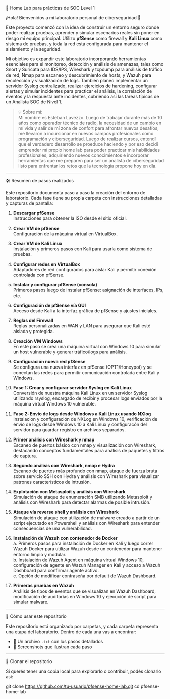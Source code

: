 🔐 Home Lab para prácticas de SOC Level 1

¡Hola! Bienvenidos a mi laboratorio personal de ciberseguridad 🎯

Este proyecto comenzó con la idea de construir un entorno seguro donde poder realizar pruebas, aprender y simular escenarios reales sin poner en riesgo mi equipo principal. Utilizo **pfSense** como firewall y **Kali Linux** como sistema de pruebas, y toda la red está configurada para mantener el aislamiento y la seguridad.

Mi objetivo es expandir este laboratorio incorporando herramientas esenciales para el monitoreo, detección y análisis de amenazas, tales como Snort y Suricata para IDS/IPS, Wireshark y tcpdump para análisis de tráfico de red, Nmap para escaneo y descubrimiento de hosts, y Wazuh para recolección y visualización de logs. También planeo implementar un servidor Syslog centralizado, realizar ejercicios de hardening, configurar alertas y simular incidentes para practicar el análisis, la correlación de eventos y la respuesta ante incidentes, cubriendo así las tareas típicas de un Analista SOC de Nivel 1.

> 💡 Sobre mí:  
> Mi nombre es Esteban Lavezzo. Luego de trabajar durante más de 10 años como operador técnico de radio, la necesidad de un cambio en mí vida y salir de mí zona de confort para afrontar nuevos desafíos, me llevaron a incursionar en nuevos campos profesionales como programación y ciberseguridad. Luego de realizar cursos, entendí que el verdadero desarrollo se proeduce haciendo y por eso decidí emprender mí propio home lab para poder practicar mis habilidades profesionales, adquiriendo nuevos conocimientos e incorporar herramientas que me preparen para ser un analista de ciberseguridad listo para enfrentar los retos que la tecnología propone hoy en día.
---

🛠️ Resumen de pasos realizados

Este repositorio documenta paso a paso la creación del entorno de laboratorio. Cada fase tiene su propia carpeta con instrucciones detalladas y capturas de pantalla:

1. **Descargar pfSense**  
   Instrucciones para obtener la ISO desde el sitio oficial.

2. **Crear VM de pfSense**  
   Configuración de la máquina virtual en VirtualBox.

3. **Crear VM de Kali Linux**  
   Instalación y primeros pasos con Kali para usarla como sistema de pruebas.

4. **Configurar redes en VirtualBox**  
   Adaptadores de red configurados para aislar Kali y permitir conexión controlada con pfSense.

5. **Instalar y configurar pfSense (consola)**  
   Primeros pasos luego de instalar pfSense: asignación de interfaces, IPs, etc.

6. **Configuración de pfSense vía GUI**  
   Acceso desde Kali a la interfaz gráfica de pfSense y ajustes iniciales.

7. **Reglas del Firewall**  
   Reglas personalizadas en WAN y LAN para asegurar que Kali esté aislada y protegida.

8. **Creación VM Windows**  
   En este paso se crea una máquina virtual con Windows 10 para simular un host vulnerable y generar tráfico/logs para análisis.

9. **Configuración nueva red pfSense**  
   Se configura una nueva interfaz en pfSense (OPT1/Honeypot) y se conectan las redes para permitir comunicación controlada entre Kali y Windows.

10. **Fase 1: Crear y configurar servidor Syslog en Kali Linux**  
   Conversión de nuestra máquina Kali Linux en un servidor Syslog utilizando rsyslog, encargado de recibir y procesar logs enviados por la máquina virtual Windows 10 vulnerable.

11. **Fase 2: Envío de logs desde Windows a Kali Linux usando NXlog**  
   Instalacion y configuración de NXLog en Windows 10, verificación de envío de logs desde Windows 10 a Kali Linux y configuracón del servidor para guardar registro en archivos separados.

12. **Primer análisis con Wireshark y nmap**  
   Escaneo de puertos básico con nmap y visualización con Wireshark, destacando conceptos fundamentales para análisis de paquetes y filtros de captura.

13. **Segundo análisis con Wireshark, nmap e Hydra**  
   Escaneo de puertos más profundo con nmap, ataque de fuerza bruta sobre servicio SSH con Hydra y análisis con Wireshark para visualizar patrones característicos de intrusión.

14. **Explotación con Metasploit y análisis con Wireshark**  
    Simulación de ataque de enumeración SMB utilizando Metasploit y análisis con Wireshark para detectar alarmas de posible intrusión.

15. **Ataque vía reverse shell y análisis con Wireshark**  
   Simulación de ataque con utilización de malware creado a partir de un script ejecutado en Powershell y análisis con Wireshark para entender consecuencias de una vulnerabilidad.

16. **Instalación de Wazuh con contenedor de Docker**  
   a. Primeros pasos para instalación de Docker en Kali y luego correr Wazuh Docker para utilizar Wazuh desde un contenedor para mantener entorno limpio y modular.  
   b. Instalación de Wazuh Agent en máquina virtual Windows 10, configuración de agente en Wazuh Manager en Kali y acceso a Wazuh Dashboard para confirmar agente activo.  
   c. Opción de modificar contraseña por default de Wazuh Dashboard.  

17. **Primeras pruebas en Wazuh**  
   Análisis de tipos de eventos que se visualizan en Wazuh Dashboard, modificación de auditorías en Windows 10 y ejecución de script para simular malware.  

---

📁 Cómo usar este repositorio

Este repositorio está organizado por carpetas, y cada carpeta representa una etapa del laboratorio. Dentro de cada una vas a encontrar:

- 📝 Un archivo `.txt` con los pasos detallados  
- 📸 Screenshots que ilustran cada paso

---

🔄 Clonar el repositorio

Si querés tener una copia local para explorarlo o contribuir, podés clonarlo así:

git clone https://github.com/tu-usuario/pfsense-home-lab.git
cd pfsense-home-lab
